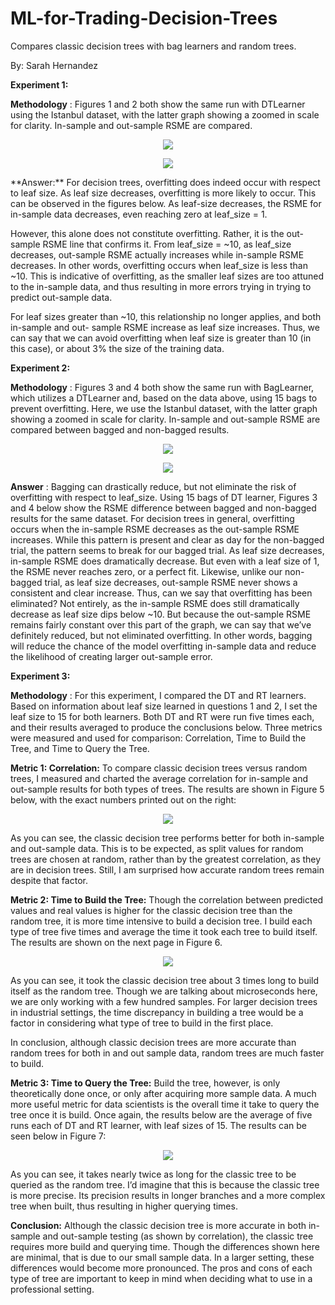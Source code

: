 # ML-for-Trading-Decision-Trees
Compares classic decision trees with bag learners and random trees.

By: Sarah Hernandez

**Experiment 1:**

**Methodology** : Figures 1 and 2 both show the same run with DTLearner using the Istanbul
dataset, with the latter graph showing a zoomed in scale for clarity. In-sample and out-sample
RSME are compared.

<p align="center">
  <img src="Figure1.png" />
</p>

<p align="center">
  <img src="Figure2.png" />
</p>
**Answer:** For decision trees, overfitting does indeed occur with respect to leaf size. As leaf size
decreases, overfitting is more likely to occur. This can be observed in the figures below. As
leaf-size decreases, the RSME for in-sample data decreases, even reaching zero at leaf_size = 1. 

However, this alone does not constitute overfitting. Rather, it is the out-sample RSME line
that confirms it. From leaf_size = ~10, as leaf_size decreases, out-sample RSME actually
increases while in-sample RSME decreases. In other words, overfitting occurs when leaf_size
is less than ~10. This is indicative of overfitting, as the smaller leaf sizes are too attuned to the
in-sample data, and thus resulting in more errors trying in trying to predict out-sample data.

For leaf sizes greater than ~10, this relationship no longer applies, and both in-sample and out-
sample RSME increase as leaf size increases. Thus, we can say that we can avoid overfitting
when leaf size is greater than 10 (in this case), or about 3% the size of the training data.


**Experiment 2:**

**Methodology** : Figures 3 and 4 both show the same run with BagLearner, which utilizes a
DTLearner and, based on the data above, using 15 bags to prevent overfitting. Here, we use
the Istanbul dataset, with the latter graph showing a zoomed in scale for clarity. In-sample and
out-sample RSME are compared between bagged and non-bagged results.

<p align="center">
  <img src="Figure3.png" />
</p>

<p align="center">
  <img src="Figure4.png" />
</p>

**Answer** : Bagging can drastically reduce, but not eliminate the risk of overfitting with respect to
leaf_size. Using 15 bags of DT learner, Figures 3 and 4 below show the RSME difference
between bagged and non-bagged results for the same dataset. For decision trees in general,
overfitting occurs when the in-sample RSME decreases as the out-sample RSME increases.
While this pattern is present and clear as day for the non-bagged trial, the pattern seems to
break for our bagged trial. As leaf size decreases, in-sample RSME does dramatically
decrease. But even with a leaf size of 1, the RSME never reaches zero, or a perfect fit.
Likewise, unlike our non-bagged trial, as leaf size decreases, out-sample RSME never shows a
consistent and clear increase. Thus, can we say that overfitting has been eliminated? Not
entirely, as the in-sample RSME does still dramatically decrease as leaf size dips below ~10.
But because the out-sample RSME remains fairly constant over this part of the graph, we can
say that we’ve definitely reduced, but not eliminated overfitting. In other words, bagging will
reduce the chance of the model overfitting in-sample data and reduce the likelihood of creating
larger out-sample error.


**Experiment 3:**

**Methodology** : For this experiment, I compared the DT and RT learners. Based on information
about leaf size learned in questions 1 and 2, I set the leaf size to 15 for both learners. Both DT
and RT were run five times each, and their results averaged to produce the conclusions below.
Three metrics were measured and used for comparison: Correlation, Time to Build the Tree,
and Time to Query the Tree.

**Metric 1: Correlation:**
To compare classic decision trees versus random trees, I measured and charted the average
correlation for in-sample and out-sample results for both types of trees. The results are shown
in Figure 5 below, with the exact numbers printed out on the right:

<p align="center">
  <img src="Figure5.png" />
</p>

As you can see, the classic decision tree performs better for both in-sample and out-sample
data. This is to be expected, as split values for random trees are chosen at random, rather than
by the greatest correlation, as they are in decision trees. Still, I am surprised how accurate
random trees remain despite that factor.

**Metric 2: Time to Build the Tree:**
Though the correlation between predicted values and real values is higher for the classic
decision tree than the random tree, it is more time intensive to build a decision tree. I build
each type of tree five times and average the time it took each tree to build itself. The results are
shown on the next page in Figure 6.

<p align="center">
  <img src="Figure6.png" />
</p>

As you can see, it took the classic decision tree about 3 times long to build itself as the random
tree. Though we are talking about microseconds here, we are only working with a few hundred
samples. For larger decision trees in industrial settings, the time discrepancy in building a tree
would be a factor in considering what type of tree to build in the first place.

In conclusion, although classic decision trees are more accurate than random trees for both in
and out sample data, random trees are much faster to build.


**Metric 3: Time to Query the Tree:**
Build the tree, however, is only theoretically done once, or only after acquiring more sample
data. A much more useful metric for data scientists is the overall time it take to query the tree
once it is build. Once again, the results below are the average of five runs each of DT and RT
learner, with leaf sizes of 15. The results can be seen below in Figure 7:

<p align="center">
  <img src="Figure7.png" />
</p>

As you can see, it takes nearly twice as long for the classic tree to be queried as the random
tree. I’d imagine that this is because the classic tree is more precise. Its precision results in
longer branches and a more complex tree when built, thus resulting in higher querying times.


**Conclusion:**
Although the classic decision tree is more accurate in both in-sample and out-sample testing
(as shown by correlation), the classic tree requires more build and querying time. Though the
differences shown here are minimal, that is due to our small sample data. In a larger setting,
these differences would become more pronounced. The pros and cons of each type of tree are
important to keep in mind when deciding what to use in a professional setting.


